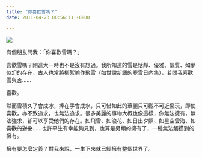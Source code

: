 ```yaml
---
title: "你喜歡雪嗎？"
date: 2011-04-23 00:56:11 +0800

---
```


![](/images/slum-area/30_0.jpg)
<p>有個朋友問我：「你喜歡雪嗎？」</p><p>喜歡雪嗎？剛進大一時也不是沒有想過。我所知道的雪是恬靜、優雅、氣質、如夢似幻的存在，古人也常將柳絮喻作飛雪（如世說新語的寒雪日內集），若問我喜歡雪與否&hellip;&hellip;</p><p>喜歡。</p><p>然而雪積久了會成冰，捧在手會成水，只可惜如此的華麗只可觀不可近褻玩，即使喜歡，亦不致追求，也無法追求。很多美麗的事物大概也像這樣，你無法擁有，無法強求，卻可以享受他們的存在。如飛雪、如浪花、如日出夕照、如星空雲海、<s>如喜歡的對象</s>&hellip;&hellip;也許平生有幸能夠見到，也算是另類的擁有了，一種無法觸摸到的擁有。</p><p>擁有要怎麼定義？對我來說，一生下來就已經擁有整個世界了。</p>
